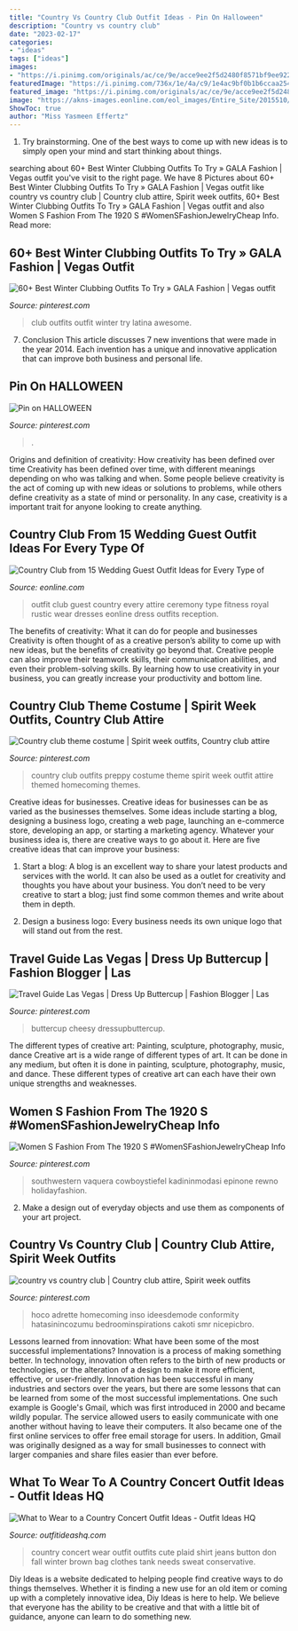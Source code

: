 ```yaml
---
title: "Country Vs Country Club Outfit Ideas - Pin On Halloween"
description: "Country vs country club"
date: "2023-02-17"
categories:
- "ideas"
tags: ["ideas"]
images:
- "https://i.pinimg.com/originals/ac/ce/9e/acce9ee2f5d2480f8571bf9ee922b0e9.jpg"
featuredImage: "https://i.pinimg.com/736x/1e/4a/c9/1e4ac9bf0b1b6ccaa2547d9410ea7825.jpg"
featured_image: "https://i.pinimg.com/originals/ac/ce/9e/acce9ee2f5d2480f8571bf9ee922b0e9.jpg"
image: "https://akns-images.eonline.com/eol_images/Entire_Site/2015510/rs_634x1024-150610122236-634.outfit-for-every-wedding-rustic-3.jpg"
ShowToc: true
author: "Miss Yasmeen Effertz"
---
```



1. Try brainstorming. One of the best ways to come up with new ideas is to simply open your mind and start thinking about things.

	

		
searching about 60+ Best Winter Clubbing Outfits To Try » GALA Fashion | Vegas outfit you've visit to the right page. We have 8 Pictures about 60+ Best Winter Clubbing Outfits To Try » GALA Fashion | Vegas outfit like country vs country club | Country club attire, Spirit week outfits, 60+ Best Winter Clubbing Outfits To Try » GALA Fashion | Vegas outfit and also Women S Fashion From The 1920 S #WomenSFashionJewelryCheap Info. Read more:
		
    
## 60+ Best Winter Clubbing Outfits To Try » GALA Fashion | Vegas Outfit

<img loading=lazy src="https://i.pinimg.com/736x/67/cb/e2/67cbe27cd1f1431cb7f7c7748537bd29.jpg" onerror="this.onerror=null;this.src='https://tse2.mm.bing.net/th?id=OIP.PpymyvMge2DkNNRYk7qbhgHaJC&amp;pid=15.1';" alt="60+ Best Winter Clubbing Outfits To Try » GALA Fashion | Vegas outfit">

_Source: pinterest.com_

>club outfits outfit winter try latina awesome. 

	

7. Conclusion
This article discusses 7 new inventions that were made in the year 2014. Each invention has a unique and innovative application that can improve both business and personal life.

    
## Pin On HALLOWEEN

<img loading=lazy src="https://i.pinimg.com/736x/57/e4/aa/57e4aa9ac079b6a48dec25076a7f5538.jpg" onerror="this.onerror=null;this.src='https://tse3.mm.bing.net/th?id=OIP.HVUot2Cgd63nK4Z4Qe4oAgHaJG&amp;pid=15.1';" alt="Pin on HALLOWEEN">

_Source: pinterest.com_

>. 

	

Origins and definition of creativity: How creativity has been defined over time
Creativity has been defined over time, with different meanings depending on who was talking and when. Some people believe creativity is the act of coming up with new ideas or solutions to problems, while others define creativity as a state of mind or personality. In any case, creativity is a important trait for anyone looking to create anything.

    
## Country Club From 15 Wedding Guest Outfit Ideas For Every Type Of

<img loading=lazy src="https://akns-images.eonline.com/eol_images/Entire_Site/2015510/rs_634x1024-150610122236-634.outfit-for-every-wedding-rustic-3.jpg" onerror="this.onerror=null;this.src='https://tse1.mm.bing.net/th?id=OIP.hbFtOfVVXpO2FKh5SEp5JwHaL9&amp;pid=15.1';" alt="Country Club from 15 Wedding Guest Outfit Ideas for Every Type of">

_Source: eonline.com_

>outfit club guest country every attire ceremony type fitness royal rustic wear dresses eonline dress outfits reception. 

	

The benefits of creativity: What it can do for people and businesses
Creativity is often thought of as a creative person’s ability to come up with new ideas, but the benefits of creativity go beyond that. Creative people can also improve their teamwork skills, their communication abilities, and even their problem-solving skills. By learning how to use creativity in your business, you can greatly increase your productivity and bottom line.

    
## Country Club Theme Costume | Spirit Week Outfits, Country Club Attire

<img loading=lazy src="https://i.pinimg.com/originals/ac/ce/9e/acce9ee2f5d2480f8571bf9ee922b0e9.jpg" onerror="this.onerror=null;this.src='https://tse2.mm.bing.net/th?id=OIP.fzKw-g3TbT_wGT4zAulIpAHaJ4&amp;pid=15.1';" alt="Country club theme costume | Spirit week outfits, Country club attire">

_Source: pinterest.com_

>country club outfits preppy costume theme spirit week outfit attire themed homecoming themes. 

	

Creative ideas for businesses.
Creative ideas for businesses can be as varied as the businesses themselves. Some ideas include starting a blog, designing a business logo, creating a web page, launching an e-commerce store, developing an app, or starting a marketing agency. Whatever your business idea is, there are creative ways to go about it. Here are five creative ideas that can improve your business:
1. Start a blog: A blog is an excellent way to share your latest products and services with the world. It can also be used as a outlet for creativity and thoughts you have about your business. You don’t need to be very creative to start a blog; just find some common themes and write about them in depth.

2. Design a business logo: Every business needs its own unique logo that will stand out from the rest.

    
## Travel Guide Las Vegas | Dress Up Buttercup | Fashion Blogger | Las

<img loading=lazy src="https://i.pinimg.com/736x/ef/64/ec/ef64ecb94a2432f0065138c9583ea5aa.jpg" onerror="this.onerror=null;this.src='https://tse1.mm.bing.net/th?id=OIP._E8iDxbCpxRBxN1nHUs0PgHaHa&amp;pid=15.1';" alt="Travel Guide Las Vegas | Dress Up Buttercup | Fashion Blogger | Las">

_Source: pinterest.com_

>buttercup cheesy dressupbuttercup. 

	

The different types of creative art: Painting, sculpture, photography, music, dance
Creative art is a wide range of different types of art. It can be done in any medium, but often it is done in painting, sculpture, photography, music, and dance. These different types of creative art can each have their own unique strengths and weaknesses.

    
## Women S Fashion From The 1920 S #WomenSFashionJewelryCheap Info

<img loading=lazy src="https://i.pinimg.com/736x/1e/4a/c9/1e4ac9bf0b1b6ccaa2547d9410ea7825.jpg" onerror="this.onerror=null;this.src='https://tse1.mm.bing.net/th?id=OIP.sjCHQhQZNEl7nYHOtS0RLgAAAA&amp;pid=15.1';" alt="Women S Fashion From The 1920 S #WomenSFashionJewelryCheap Info">

_Source: pinterest.com_

>southwestern vaquera cowboystiefel kadininmodasi epinone rewno holidayfashion. 

	

2. Make a design out of everyday objects and use them as components of your art project.

    
## Country Vs Country Club | Country Club Attire, Spirit Week Outfits

<img loading=lazy src="https://i.pinimg.com/736x/c5/66/11/c566116b5d12a5a8bc83ae86857cae79.jpg" onerror="this.onerror=null;this.src='https://tse1.mm.bing.net/th?id=OIP.W8AoiY5xlAtshpEwt7dWWwHaIu&amp;pid=15.1';" alt="country vs country club | Country club attire, Spirit week outfits">

_Source: pinterest.com_

>hoco adrette homecoming inso ideesdemode conformity hatasinincozumu bedroominspirations cakoti smr nicepicbro. 

	

Lessons learned from innovation: What have been some of the most successful implementations?
Innovation is a process of making something better. In technology, innovation often refers to the birth of new products or technologies, or the alteration of a design to make it more efficient, effective, or user-friendly. Innovation has been successful in many industries and sectors over the years, but there are some lessons that can be learned from some of the most successful implementations.
One such example is Google's Gmail, which was first introduced in 2000 and became wildly popular. The service allowed users to easily communicate with one another without having to leave their computers. It also became one of the first online services to offer free email storage for users. In addition, Gmail was originally designed as a way for small businesses to connect with larger companies and share files easier than ever before.

    
## What To Wear To A Country Concert Outfit Ideas - Outfit Ideas HQ

<img loading=lazy src="http://outfitideashq.com/wp-content/uploads/2015/03/what-to-wear-to-a-country-concert-outfits-4.jpg" onerror="this.onerror=null;this.src='https://tse1.mm.bing.net/th?id=OIP._5GdaiGCfGfhD1Vg-VOd5QHaKa&amp;pid=15.1';" alt="What to Wear to a Country Concert Outfit Ideas - Outfit Ideas HQ">

_Source: outfitideashq.com_

>country concert wear outfit outfits cute plaid shirt jeans button don fall winter brown bag clothes tank needs sweat conservative. 

	

Diy Ideas is a website dedicated to helping people find creative ways to do things themselves. Whether it is finding a new use for an old item or coming up with a completely innovative idea, Diy Ideas is here to help. We believe that everyone has the ability to be creative and that with a little bit of guidance, anyone can learn to do something new.

